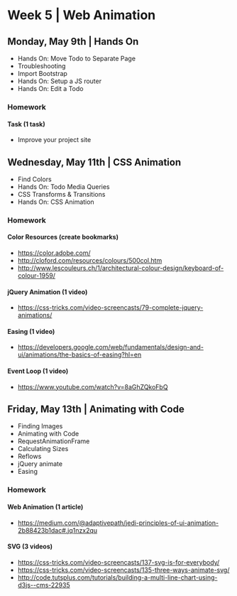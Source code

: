 
# Week 5 | Web Animation



## Monday, May 9th | Hands On

- Hands On: Move Todo to Separate Page
- Troubleshooting
- Import Bootstrap
- Hands On: Setup a JS router
- Hands On: Edit a Todo

### Homework

#### Task (1 task)

- Improve your project site



## Wednesday, May 11th | CSS Animation

- Find Colors
- Hands On: Todo Media Queries
- CSS Transforms & Transitions
- Hands On: CSS Animation

### Homework

#### Color Resources (create bookmarks)
- https://color.adobe.com/
- http://cloford.com/resources/colours/500col.htm
- http://www.lescouleurs.ch/1/architectural-colour-design/keyboard-of-colour-1959/


#### jQuery Animation (1 video)
- https://css-tricks.com/video-screencasts/79-complete-jquery-animations/

#### Easing (1 video)
- https://developers.google.com/web/fundamentals/design-and-ui/animations/the-basics-of-easing?hl=en

#### Event Loop (1 video)
- https://www.youtube.com/watch?v=8aGhZQkoFbQ




## Friday, May 13th | Animating with Code

- Finding Images
- Animating with Code
- RequestAnimationFrame
- Calculating Sizes
- Reflows
- jQuery animate
- Easing

### Homework

#### Web Animation (1 article)
- https://medium.com/@adaptivepath/jedi-principles-of-ui-animation-2b88423b1dac#.jq1nzx2qu

#### SVG (3 videos)
- https://css-tricks.com/video-screencasts/137-svg-is-for-everybody/
- https://css-tricks.com/video-screencasts/135-three-ways-animate-svg/
- http://code.tutsplus.com/tutorials/building-a-multi-line-chart-using-d3js--cms-22935



